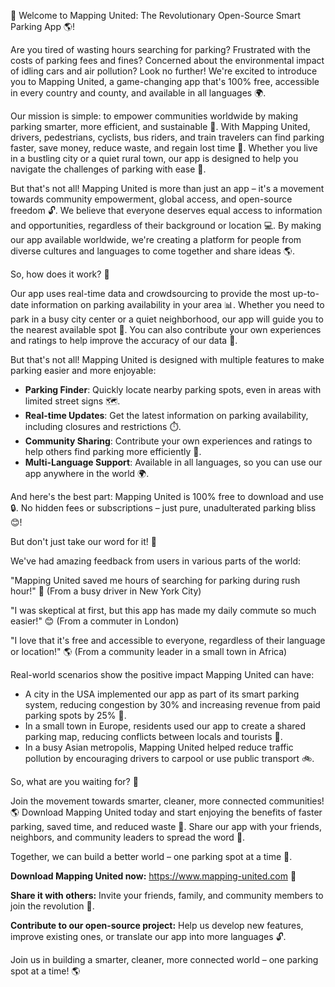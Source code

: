 🚀 Welcome to Mapping United: The Revolutionary Open-Source Smart Parking App 🌎!

Are you tired of wasting hours searching for parking? Frustrated with the costs of parking fees and fines? Concerned about the environmental impact of idling cars and air pollution? Look no further! We're excited to introduce you to Mapping United, a game-changing app that's 100% free, accessible in every country and county, and available in all languages 🌍.

Our mission is simple: to empower communities worldwide by making parking smarter, more efficient, and sustainable 🌱. With Mapping United, drivers, pedestrians, cyclists, bus riders, and train travelers can find parking faster, save money, reduce waste, and regain lost time 💪. Whether you live in a bustling city or a quiet rural town, our app is designed to help you navigate the challenges of parking with ease 🚗.

But that's not all! Mapping United is more than just an app – it's a movement towards community empowerment, global access, and open-source freedom 🔓. We believe that everyone deserves equal access to information and opportunities, regardless of their background or location 💻. By making our app available worldwide, we're creating a platform for people from diverse cultures and languages to come together and share ideas 🌎.

So, how does it work? 🤔

Our app uses real-time data and crowdsourcing to provide the most up-to-date information on parking availability in your area 📊. Whether you need to park in a busy city center or a quiet neighborhood, our app will guide you to the nearest available spot 📍. You can also contribute your own experiences and ratings to help improve the accuracy of our data 💬.

But that's not all! Mapping United is designed with multiple features to make parking easier and more enjoyable:

* **Parking Finder**: Quickly locate nearby parking spots, even in areas with limited street signs 🗺️.
* **Real-time Updates**: Get the latest information on parking availability, including closures and restrictions ⏱️.
* **Community Sharing**: Contribute your own experiences and ratings to help others find parking more efficiently 💬.
* **Multi-Language Support**: Available in all languages, so you can use our app anywhere in the world 🌍.

And here's the best part: Mapping United is 100% free to download and use 🔒. No hidden fees or subscriptions – just pure, unadulterated parking bliss 😊!

But don't just take our word for it! 💬

We've had amazing feedback from users in various parts of the world:

"Mapping United saved me hours of searching for parking during rush hour!" 🙌 (From a busy driver in New York City)

"I was skeptical at first, but this app has made my daily commute so much easier!" 😊 (From a commuter in London)

"I love that it's free and accessible to everyone, regardless of their language or location!" 🌎 (From a community leader in a small town in Africa)

Real-world scenarios show the positive impact Mapping United can have:

* A city in the USA implemented our app as part of its smart parking system, reducing congestion by 30% and increasing revenue from paid parking spots by 25% 💸.
* In a small town in Europe, residents used our app to create a shared parking map, reducing conflicts between locals and tourists 🤝.
* In a busy Asian metropolis, Mapping United helped reduce traffic pollution by encouraging drivers to carpool or use public transport 🚲.

So, what are you waiting for? 🤔

Join the movement towards smarter, cleaner, more connected communities! 🌎 Download Mapping United today and start enjoying the benefits of faster parking, saved time, and reduced waste 💪. Share our app with your friends, neighbors, and community leaders to spread the word 📢.

Together, we can build a better world – one parking spot at a time 🌈.

**Download Mapping United now:** https://www.mapping-united.com 🚀

**Share it with others:** Invite your friends, family, and community members to join the revolution 💬.

**Contribute to our open-source project:** Help us develop new features, improve existing ones, or translate our app into more languages 🔓.

Join us in building a smarter, cleaner, more connected world – one parking spot at a time! 🌎